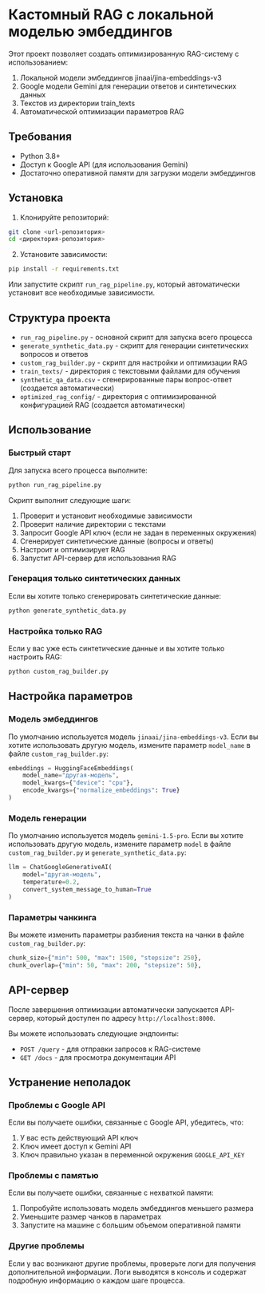 # Кастомный RAG с локальной моделью эмбеддингов

Этот проект позволяет создать оптимизированную RAG-систему с использованием:
1. Локальной модели эмбеддингов jinaai/jina-embeddings-v3
2. Google модели Gemini для генерации ответов и синтетических данных
3. Текстов из директории train_texts
4. Автоматической оптимизации параметров RAG

## Требования

- Python 3.8+
- Доступ к Google API (для использования Gemini)
- Достаточно оперативной памяти для загрузки модели эмбеддингов

## Установка

1. Клонируйте репозиторий:
```bash
git clone <url-репозитория>
cd <директория-репозитория>
```

2. Установите зависимости:
```bash
pip install -r requirements.txt
```

Или запустите скрипт `run_rag_pipeline.py`, который автоматически установит все необходимые зависимости.

## Структура проекта

- `run_rag_pipeline.py` - основной скрипт для запуска всего процесса
- `generate_synthetic_data.py` - скрипт для генерации синтетических вопросов и ответов
- `custom_rag_builder.py` - скрипт для настройки и оптимизации RAG
- `train_texts/` - директория с текстовыми файлами для обучения
- `synthetic_qa_data.csv` - сгенерированные пары вопрос-ответ (создается автоматически)
- `optimized_rag_config/` - директория с оптимизированной конфигурацией RAG (создается автоматически)

## Использование

### Быстрый старт

Для запуска всего процесса выполните:

```bash
python run_rag_pipeline.py
```

Скрипт выполнит следующие шаги:
1. Проверит и установит необходимые зависимости
2. Проверит наличие директории с текстами
3. Запросит Google API ключ (если не задан в переменных окружения)
4. Сгенерирует синтетические данные (вопросы и ответы)
5. Настроит и оптимизирует RAG
6. Запустит API-сервер для использования RAG

### Генерация только синтетических данных

Если вы хотите только сгенерировать синтетические данные:

```bash
python generate_synthetic_data.py
```

### Настройка только RAG

Если у вас уже есть синтетические данные и вы хотите только настроить RAG:

```bash
python custom_rag_builder.py
```

## Настройка параметров

### Модель эмбеддингов

По умолчанию используется модель `jinaai/jina-embeddings-v3`. Если вы хотите использовать другую модель, измените параметр `model_name` в файле `custom_rag_builder.py`:

```python
embeddings = HuggingFaceEmbeddings(
    model_name="другая-модель",
    model_kwargs={"device": "cpu"},
    encode_kwargs={"normalize_embeddings": True}
)
```

### Модель генерации

По умолчанию используется модель `gemini-1.5-pro`. Если вы хотите использовать другую модель, измените параметр `model` в файле `custom_rag_builder.py` и `generate_synthetic_data.py`:

```python
llm = ChatGoogleGenerativeAI(
    model="другая-модель",
    temperature=0.2,
    convert_system_message_to_human=True
)
```

### Параметры чанкинга

Вы можете изменить параметры разбиения текста на чанки в файле `custom_rag_builder.py`:

```python
chunk_size={"min": 500, "max": 1500, "stepsize": 250},
chunk_overlap={"min": 50, "max": 200, "stepsize": 50},
```

## API-сервер

После завершения оптимизации автоматически запускается API-сервер, который доступен по адресу `http://localhost:8000`.

Вы можете использовать следующие эндпоинты:
- `POST /query` - для отправки запросов к RAG-системе
- `GET /docs` - для просмотра документации API

## Устранение неполадок

### Проблемы с Google API

Если вы получаете ошибки, связанные с Google API, убедитесь, что:
1. У вас есть действующий API ключ
2. Ключ имеет доступ к Gemini API
3. Ключ правильно указан в переменной окружения `GOOGLE_API_KEY`

### Проблемы с памятью

Если вы получаете ошибки, связанные с нехваткой памяти:
1. Попробуйте использовать модель эмбеддингов меньшего размера
2. Уменьшите размер чанков в параметрах
3. Запустите на машине с большим объемом оперативной памяти

### Другие проблемы

Если у вас возникают другие проблемы, проверьте логи для получения дополнительной информации. Логи выводятся в консоль и содержат подробную информацию о каждом шаге процесса. 